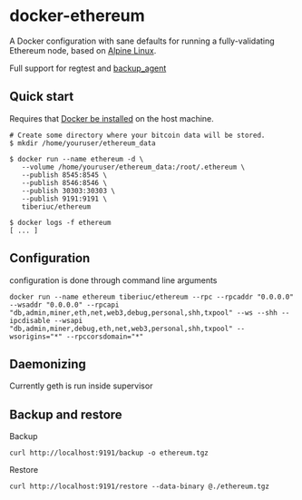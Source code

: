 
# docker-ethereum

A Docker configuration with sane defaults for running a fully-validating
Ethereum node, based on [Alpine Linux](https://alpinelinux.org/).

Full support for regtest and [backup_agent](https://github.com/tiberiuc/docker_backup_agent)

## Quick start

Requires that [Docker be installed](https://docs.docker.com/engine/installation/) on the host machine.

```
# Create some directory where your bitcoin data will be stored.
$ mkdir /home/youruser/ethereum_data

$ docker run --name ethereum -d \
   --volume /home/youruser/ethereum_data:/root/.ethereum \
   --publish 8545:8545 \
   --publish 8546:8546 \
   --publish 30303:30303 \
   --publish 9191:9191 \
   tiberiuc/ethereum

$ docker logs -f ethereum
[ ... ]
```


## Configuration

configuration is done through command line arguments
```
docker run --name ethereum tiberiuc/ethereum --rpc --rpcaddr "0.0.0.0" --wsaddr "0.0.0.0" --rpcapi "db,admin,miner,eth,net,web3,debug,personal,shh,txpool" --ws --shh --ipcdisable --wsapi "db,admin,miner,debug,eth,net,web3,personal,shh,txpool" --wsorigins="*" --rpccorsdomain="*"
```

## Daemonizing

Currently geth is run inside supervisor

## Backup and restore

Backup
```
curl http://localhost:9191/backup -o ethereum.tgz
```

Restore
```
curl http://localhost:9191/restore --data-binary @./ethereum.tgz
```
